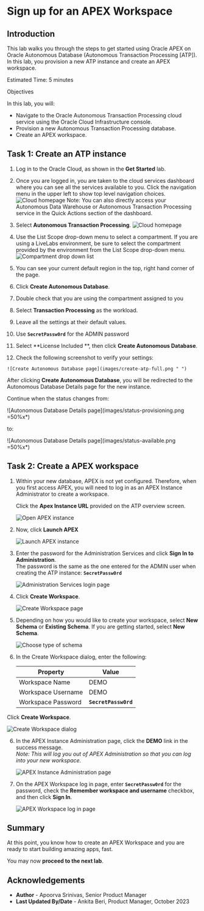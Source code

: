 # Sign up for an APEX Workspace

## Introduction

This lab walks you through the steps to get started using Oracle APEX on Oracle Autonomous Database (Autonomous Transaction Processing [ATP]). In this lab, you provision a new ATP instance and create an APEX workspace.

Estimated Time: 5 minutes

Objectives

In this lab, you will:

- Navigate to the Oracle Autonomous Transaction Processing cloud service using the Oracle Cloud Infrastructure console.
- Provision a new Autonomous Transaction Processing database.
- Create an APEX workspace.


## Task 1: Create an ATP instance

1. Log in to the Oracle Cloud, as shown in the **Get Started** lab.

2. Once you are logged in, you are taken to the cloud services dashboard where you can see all the services available to you. Click the navigation menu in the upper left to show top level navigation choices.
    ![Cloud homepage](images/cloud-home.png " ")
Note: You can also directly access your Autonomous Data Warehouse or Autonomous Transaction Processing service in the Quick Actions section of the dashboard.

3. Select **Autonomous Transaction Processing**.
  ![Cloud homepage](images/database-atp.png  " ")


4. Use the List Scope drop-down menu to select a compartment. If you are using a LiveLabs environment, be sure to select the compartment provided by the environment from the List Scope drop-down menu.
    ![Compartment drop down list](images/livelabs-compartment.png " ")
5. You can see your current default region in the top, right hand corner of the page.

6. Click **Create Autonomous Database**.

7. Double check that you are using the compartment assigned to you
8. Select **Transaction Processing** as the workload.
9. Leave all the settings at their default values.
10.  Use **```SecretPassw0rd```** for the ADMIN password
11.  Select **License Included **, then click **Create Autonomous Database**.

12.  Check the following screenshot to verify your settings:

    ![Create Autonomous Database page](images/create-atp-full.png " ")

After clicking **Create Autonomous Database**, you will be redirected to the Autonomous Database Details page for the new instance.

Continue when the status changes from:

  ![Autonomous Database Details page](images/status-provisioning.png =50%x*)

to:

  ![Autonomous Database Details page](images/status-available.png =50%x*)

## Task 2: Create a APEX workspace

1. Within your new database, APEX is not yet configured. Therefore, when you first access APEX, you will need to log in as an APEX Instance Administrator to create a workspace.

    Click the **Apex Instance URL** provided on the ATP overview screen.

    ![Open APEX instance](images/apex-instance.png " ")

2. Now, click **Launch APEX**

    ![Launch APEX instance](images/launch-apex-inst.png " ")


3. Enter the password for the Administration Services and click **Sign In to Administration**.     
    The password is the same as the one entered for the ADMIN user when creating the ATP instance: **```SecretPassw0rd```**

    ![Administration Services login page](images/log-in-as-admin.png " ")

4. Click **Create Workspace**.

    ![Create Workspace page](images/welcome-create-workspace.png " ")

5. Depending on how you would like to create your workspace, select **New Schema** or **Existing Schema**. If you are getting started, select **New Schema**.

    ![Choose type of schema](images/choose-schema.png " ")

5. In the Create Workspace dialog, enter the following:

    | Property | Value |
    | --- | --- |
    | Workspace Name | DEMO |
    | Workspace Username | DEMO |
    | Workspace Password | **`SecretPassw0rd`** |

Click **Create Workspace**.

  ![Create Workspace dialog](images/create-workspace.png " ")

6. In the APEX Instance Administration page, click the **DEMO** link in the success message.         
    *Note: This will log you out of APEX Administration so that you can log into your new workspace.*

    ![APEX Instance Administration page](images/log-out-from-admin.png " ")

7. On the APEX Workspace log in page, enter **``SecretPassw0rd``** for the password, check the **Remember workspace and username** checkbox, and then click **Sign In**.

    ![APEX Workspace log in page](images/log-in-to-workspace.png " ")


## **Summary**

  At this point, you know how to create an APEX Workspace and you are ready to start building amazing apps, fast.

  You may now **proceed to the next lab**.

## **Acknowledgements**
- **Author** - Apoorva Srinivas, Senior Product Manager
- **Last Updated By/Date** - Ankita Beri, Product Manager, October 2023
